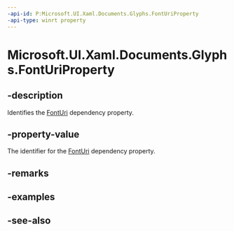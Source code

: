 ```yaml
---
-api-id: P:Microsoft.UI.Xaml.Documents.Glyphs.FontUriProperty
-api-type: winrt property
---
```


<!-- Property syntax
public Windows.UI.Xaml.DependencyProperty FontUriProperty { get; }
-->

# Microsoft.UI.Xaml.Documents.Glyphs.FontUriProperty

## -description
Identifies the [FontUri](glyphs_fonturi.md) dependency property.

## -property-value
The identifier for the [FontUri](glyphs_fonturi.md) dependency property.

## -remarks

## -examples

## -see-also

